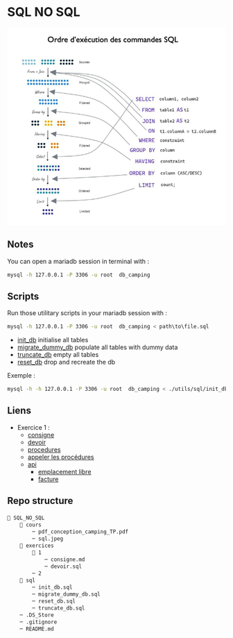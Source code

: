 # SQL NO SQL

![sql](./cours/sql.jpeg)

## Notes

You can open a mariadb session in terminal with :

```bash
mysql -h 127.0.0.1 -P 3306 -u root  db_camping
```

## Scripts

Run those utilitary scripts in your mariadb session with :

```bash
mysql -h 127.0.0.1 -P 3306 -u root  db_camping < path\to\file.sql
```

- [init_db](./utils/sql/init_db.sql) initialise all tables
- [migrate_dummy_db](./utils/sql/migrate_dummy_db.sql) populate all tables with dummy data
- [truncate_db](./utils/sql/truncate_db.sql) empty all tables
- [reset_db](./utils/sql/reset_db.sql) drop and recreate the db

Exemple :

```bash
mysql -h -h 127.0.0.1 -P 3306 -u root  db_camping < ./utils/sql/init_db.sql
```

## Liens

- Exercice 1 :
  - [consigne](./exercices/1/consigne.md)
  - [devoir](./exercices/1/devoir.sql)
  - [procedures](./exercices/1/procs.sql)
  - [appeler les procédures](./exercices/1/run_procs.php)
  - [api](./exercices/1/api/)
    - [emplacement libre](./exercices/1/api/free_emp.php)
    - [facture](./exercices/1/api/invoice.php)

## Repo structure

```plaintext
📁 SQL_NO_SQL
    📁 cours
        ─ pdf_conception_camping_TP.pdf
        ─ sql.jpeg
    📁 exercices
        📁 1
            ─ consigne.md
            ─ devoir.sql
        ─ 2
    📁 sql
        ─ init_db.sql
        ─ migrate_dummy_db.sql
        ─ reset_db.sql
        ─ truncate_db.sql
    ─ .DS_Store
    ─ .gitignore
    ─ README.md
```
